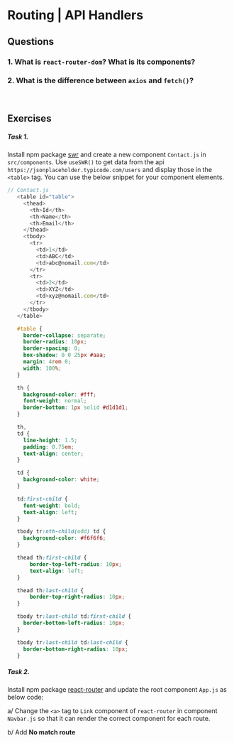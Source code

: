 # Routing | API Handlers

## Questions

### 1.  What is `react-router-dom`? What is its components?

### 2.  What is the difference between `axios` and `fetch()`?

<br>

## Exercises

##### Task 1.
Install npm package [swr](https://swr.vercel.app/) and create a new component `Contact.js` in `src/components`. Use `useSWR()` to get data from the api `https://jsonplaceholder.typicode.com/users` and display those in the `<table>` tag. You can use the below snippet for your component elements.

```js
// Contact.js
   <table id="table">
     <thead>
       <th>Id</th>
       <th>Name</th>
       <th>Email</th>
     </thead>
     <tbody>
       <tr>
         <td>1</td>
         <td>ABC</td>
         <td>abc@nomail.com</td>
       </tr>
       <tr>
         <td>2</td>
         <td>XYZ</td>
         <td>xyz@nomail.com</td>
       </tr>
     </tbody>
   </table>
```

```css
   #table {
     border-collapse: separate;
     border-radius: 10px;
     border-spacing: 0;
     box-shadow: 0 0 25px #aaa;
     margin: 4rem 0;
     width: 100%;
   }

   th {
     background-color: #fff;
     font-weight: normal;
     border-bottom: 1px solid #d1d1d1;
   }

   th,
   td {
     line-height: 1.5;
     padding: 0.75em;
     text-align: center;
   }

   td {
     background-color: white;
   }

   td:first-child {
     font-weight: bold;
     text-align: left;
   }

   tbody tr:nth-child(odd) td {
     background-color: #f6f6f6;
   }

   thead th:first-child {
       border-top-left-radius: 10px;
       text-align: left;
   }

   thead th:last-child {
       border-top-right-radius: 10px;
   }

   tbody tr:last-child td:first-child {
     border-bottom-left-radius: 10px;
   }

   tbody tr:last-child td:last-child {
     border-bottom-right-radius: 10px;
   }

```



##### Task 2.
Install npm package [react-router](https://reactrouter.com/) and update the root component `App.js` as below code:

a/ Change the `<a>` tag to `Link` component of `react-router` in component `Navbar.js` so that it can render the correct component for each route.

b/ Add **No match route**
